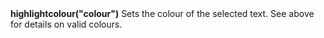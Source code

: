 <a name="highlightcolour"><h3 style="padding-top: 40px; margin-top: 40px;"></h3></a>
**highlightcolour("colour")** Sets the colour of the selected text. See above for details on valid colours.

<!--UPDATE WIDGET_IN_CSOUND
    SIdent sprintf "highlightcolour(%d, %d, %d) ", rnd(255), rnd(255), rnd(255)
    SIdentifier strcat SIdentifier, SIdent  
-->
